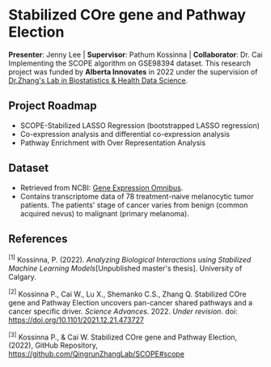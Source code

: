 # Stabilized COre gene and Pathway Election
**Presenter**: Jenny Lee  |  **Supervisor**: Pathum Kossinna  |  **Collaborator**: Dr. Cai 
Implementing the SCOPE algorithm on GSE98394 dataset. This research project was funded by **Alberta Innovates** in 2022 under the supervision of [Dr.Zhang's Lab in Biostatistics & Health Data Science](https://sites.google.com/site/qingrunzhang/home?authuser=0). 

## Project Roadmap
- SCOPE-Stabilized LASSO Regression (bootstrapped LASSO regression)
- Co-expression analysis and differential co-expression analysis
- Pathway Enrichment with Over Representation Analysis

## Dataset
- Retrieved from NCBI: [Gene Expression Omnibus](https://www.ncbi.nlm.nih.gov/geo/query/acc.cgi?acc=GSE98394). 
- Contains transcriptome data of 78 treatment-naive melanocytic tumor patients. The patients' stage of cancer varies from benign (common acquired nevus) to malignant (primary melanoma).

## References
<sup>[1]</sup> Kossinna, P. (2022). *Analyzing Biological Interactions using Stabilized Machine Learning Models*[Unpublished master's thesis]. University of Calgary.  

<sup>[2]</sup> Kossinna P., Cai W., Lu X., Shemanko C.S., Zhang Q. Stabilized COre gene and Pathway Election uncovers pan-cancer shared pathways and a cancer specific driver. *Science Advances*. 2022. *Under revision*. doi: https://doi.org/10.1101/2021.12.21.473727 

<sup>[3]</sup> Kossinna P., & Cai W. Stabilized COre gene and Pathway Election, (2022), GitHub Repository, https://github.com/QingrunZhangLab/SCOPE#scope
